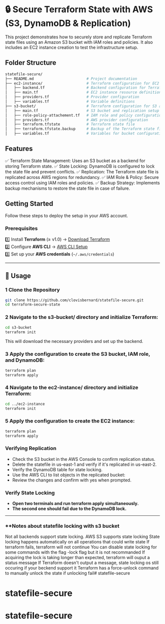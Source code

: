 # 🔒 Secure Terraform State with AWS (S3, DynamoDB & Replication)

This project demonstrates how to securely store and replicate Terraform state files using an Amazon S3 bucket with IAM roles and policies. It also includes an EC2 instance creation to test the infrastructure setup.

## Folder Structure
```bash
statefile-secure/
├── README.md                        # Project documentation
├── ec2-instance/                    # Terraform configuration for EC2 instance
│   ├── backend.tf                   # Backend configuration for Terraform state
│   ├── main.tf                      # EC2 instance resource definition
│   ├── providers.tf                 # Provider configuration
│   ├── variables.tf                 # Variable definitions
├── s3-bucket/                       # Terraform configuration for S3 and IAM
│   ├── main.tf                      # S3 bucket and replication setup
│   ├── role-policy-attachement.tf   # IAM role and policy configuration
│   ├── providers.tf                 # AWS provider configuration
│   ├── terraform.tfstate            # Terraform state file
│   ├── terraform.tfstate.backup     # Backup of the Terraform state file
│   ├── variables.tf                 # Variables for bucket configuration
```

## Features
 ✅ Terraform State Management: Uses an S3 bucket as a backend for storing Terraform state.
 ✅ State Locking: DynamoDB is configured to lock the state file and prevent conflicts.
 ✅ Replication: The Terraform state file is replicated across AWS regions for redundancy.
 ✅ IAM Role & Policy: Secure access control using IAM roles and policies.
 ✅ Backup Strategy: Implements backup mechanisms to restore the state file in case of failure.


## Getting Started
Follow these steps to deploy the setup in your AWS account.

###  **Prerequisites**
1️⃣ Install **Terraform** (≥ v1.0) → [Download Terraform](https://developer.hashicorp.com/terraform/downloads)  
2️⃣ Configure **AWS CLI** → [AWS CLI Setup](https://docs.aws.amazon.com/cli/latest/userguide/install-cliv2.html)  
3️⃣ Set up your **AWS credentials** (`~/.aws/credentials`)  

---

## 🔧 **Usage**

### 1️ **Clone the Repository**
```bash
git clone https://github.com/clovisbernard/statefile-secure.git
cd terraform-secure-state
```
### 2️ **Navigate to the s3-bucket/ directory and initialize Terraform:**
```bash
cd s3-bucket
terraform init
```
This will download the necessary providers and set up the backend.
### 3️ **Apply the configuration to create the S3 bucket, IAM role, and DynamoDB:**
```bash
terraform plan
terraform apply
```
### 4 **Navigate to the ec2-instance/ directory and initialize Terraform:**
```bash
cd ../ec2-instance
terraform init
```
### 5 **Apply the configuration to create the EC2 instance:**
```bash
terraform plan
terraform apply
```

### **Verifying Replication**

 - Check the S3 bucket in the AWS Console to confirm replication status.
 - Delete the statefile in us-east-1 and verify if it's replicated in us-east-2.
 - Verify the DynamoDB table for state locking.
 - Use the AWS CLI to list objects in the replicated bucket:
 - Review the changes and confirm with yes when prompted.

### **Verify State Locking**
- **Open two terminals and run terraform apply simultaneously.**
- **The second one should fail due to the DynamoDB lock.**
----

### **Notes about statefile locking with s3 bucket
Not all backends support state locking. AWS S3 supports state locking
State locking happens automatically on all operations that could write state
If terraform fails, terraform will not continue
You can disable state locking for some commands with the flag -lock flag but it is not recommanded
If acquiring the lock is taking longer than expected, terraform will ouput a status message
If Terraform doesn't output a message, state locking os still occuring if your beckend support it
Terraform has a force-unlock command to manually unlock the state if unlocking fail# statefile-secure
# statefile-secure
# statefile-secure
